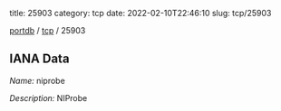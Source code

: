 title: 25903
category: tcp
date: 2022-02-10T22:46:10
slug: tcp/25903

[portdb](/) / [tcp](/category/tcp.html) / 25903


## IANA Data

_Name:_ niprobe

_Description:_ NIProbe

